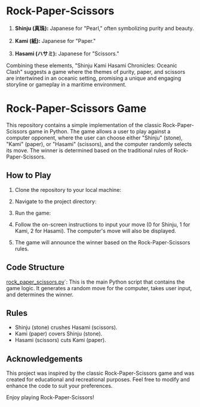 # Rock-Paper-Scissors
1. **Shinju (真珠):** Japanese for "Pearl," often symbolizing purity and beauty.
  
2. **Kami (紙):** Japanese for "Paper."

3. **Hasami (ハサミ):** Japanese for "Scissors."

Combining these elements, "Shinju Kami Hasami Chronicles: Oceanic Clash" suggests a game where the themes of purity, paper, and scissors are intertwined in an oceanic setting, promising a unique and engaging storyline or gameplay in a maritime environment.

# Rock-Paper-Scissors Game

This repository contains a simple implementation of the classic Rock-Paper-Scissors game in Python. The game allows a user to play against a computer opponent, where the user can choose either "Shinju" (stone), "Kami" (paper), or "Hasami" (scissors), and the computer randomly selects its move. The winner is determined based on the traditional rules of Rock-Paper-Scissors.

## How to Play

1. Clone the repository to your local machine:

2. Navigate to the project directory:

3. Run the game:

4. Follow the on-screen instructions to input your move (0 for Shinju, 1 for Kami, 2 for Hasami). The computer's move will also be displayed.

5. The game will announce the winner based on the Rock-Paper-Scissors rules.

## Code Structure

[rock_paper_scissors.py](https://github.com/Omkarpote28/Chronicles-Oceanic-Clash/blob/main/rock_paper_Scissors.py)`: This is the main Python script that contains the game logic. It generates a random move for the computer, takes user input, and determines the winner.

## Rules

- Shinju (stone) crushes Hasami (scissors).
- Kami (paper) covers Shinju (stone).
- Hasami (scissors) cuts Kami (paper).

## Acknowledgements

This project was inspired by the classic Rock-Paper-Scissors game and was created for educational and recreational purposes. Feel free to modify and enhance the code to suit your preferences.

Enjoy playing Rock-Paper-Scissors!
